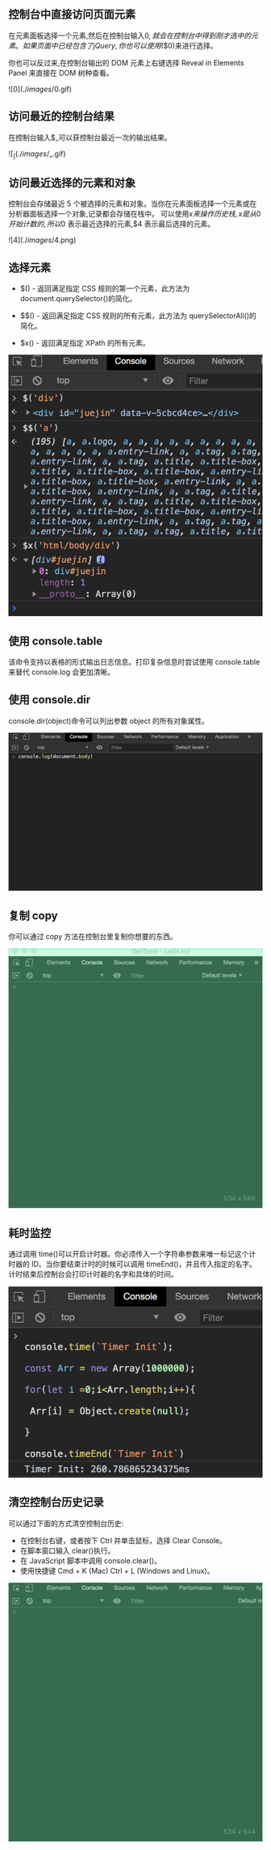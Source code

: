 ## 控制台中直接访问页面元素

在元素面板选择一个元素,然后在控制台输入$0,就会在控制台中得到刚才选中的元素。如果页面中已经包含了jQuery,你也可以使用$(\$0)来进行选择。

你也可以反过来,在控制台输出的 DOM 元素上右键选择 Reveal in Elements Panel 来直接在 DOM 树种查看。

![$0](./images/$0.gif)

## 访问最近的控制台结果

在控制台输入\$\_可以获控制台最近一次的输出结果。

![$_](./images/$_.gif)

## 访问最近选择的元素和对象

控制台会存储最近 5 个被选择的元素和对象。当你在元素面板选择一个元素或在分析器面板选择一个对象,记录都会存储在栈中。 可以使用$x来操作历史栈,x是从0开始计数的,所以$0 表示最近选择的元素,\$4 表示最后选择的元素。

![$4](./images/$4.png)

## 选择元素

- \$() - 返回满足指定 CSS 规则的第一个元素，此方法为 document.querySelector()的简化。

- \$\$() - 返回满足指定 CSS 规则的所有元素，此方法为 querySelectorAll()的简化。

- \$x() - 返回满足指定 XPath 的所有元素。

![select](./images/select.png)

## 使用 console.table

该命令支持以表格的形式输出日志信息。打印复杂信息时尝试使用 console.table 来替代 console.log 会更加清晰。

## 使用 console.dir

console.dir(object)命令可以列出参数 object 的所有对象属性。

![dir](./images/dir.gif)

## 复制 copy

你可以通过 copy 方法在控制台里复制你想要的东西。

![copy](./images/copy.gif)

## 耗时监控

通过调用 time()可以开启计时器。你必须传入一个字符串参数来唯一标记这个计时器的 ID。当你要结束计时的时候可以调用 timeEnd()，并且传入指定的名字。计时结束后控制台会打印计时器的名字和具体的时间。

![time](./images/time.png)

## 清空控制台历史记录

可以通过下面的方式清空控制台历史:

- 在控制台右键，或者按下 Ctrl 并单击鼠标，选择 Clear Console。
- 在脚本窗口输入 clear()执行。
- 在 JavaScript 脚本中调用 console.clear()。
- 使用快捷键 Cmd + K (Mac) Ctrl + L (Windows and Linux)。

![clear](./images/clear.gif)
